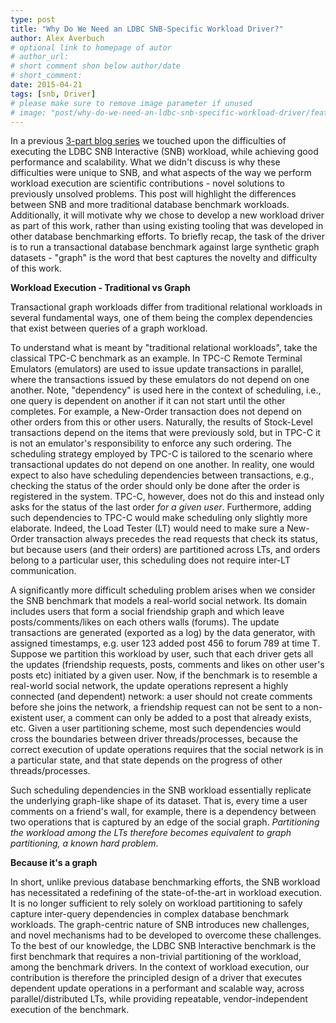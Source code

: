 ```yaml
---
type: post
title: "Why Do We Need an LDBC SNB-Specific Workload Driver?"
author: Alex Averbuch
# optional link to homepage of autor
# author_url: 
# short comment shon below author/date
# short_comment:
date: 2015-04-21
tags: [snb, Driver]
# please make sure to remove image parameter if unused
# image: "post/why-do-we-need-an-ldbc-snb-specific-workload-driver/featured.png" 
---
```


In a previous [3-part blog series](/tags/driver) we touched upon the difficulties of executing the LDBC SNB
Interactive (SNB) workload, while achieving good performance and
scalability. What we didn't discuss is why these difficulties were
unique to SNB, and what aspects of the way we perform workload execution
are scientific contributions - novel solutions to previously unsolved
problems. This post will highlight the differences between SNB and more
traditional database benchmark workloads. Additionally, it will motivate
why we chose to develop a new workload driver as part of this work,
rather than using existing tooling that was developed in other database
benchmarking efforts. To briefly recap, the task of the driver is to run
a transactional database benchmark against large synthetic graph
datasets - "graph" is the word that best captures the novelty and
difficulty of this work.

**Workload Execution - Traditional vs Graph**

Transactional graph workloads differ from traditional relational
workloads in several fundamental ways, one of them being the complex
dependencies that exist between queries of a graph workload.

To understand what is meant by "traditional relational workloads", take
the classical TPC-C benchmark as an example. In TPC-C Remote Terminal
Emulators (emulators) are used to issue update transactions in parallel,
where the transactions issued by these emulators do not depend on one
another. Note, "dependency" is used here in the context of scheduling,
i.e., one query is dependent on another if it can not start until the
other completes. For example, a New-Order transaction does not depend on
other orders from this or other users. Naturally, the results of
Stock-Level transactions depend on the items that were previously sold,
but in TPC-C it is not an emulator's responsibility to enforce any such
ordering. The scheduling strategy employed by TPC-C is tailored to the
scenario where transactional updates do not depend on one another. In
reality, one would expect to also have scheduling dependencies between
transactions, e.g., checking the status of the order should only be done
after the order is registered in the system.  TPC-C, however, does not
do this and instead only asks for the status of the last order _for a
given user_. Furthermore, adding such dependencies to TPC-C would make
scheduling only slightly more elaborate. Indeed, the Load Tester (LT)
would need to make sure a New-Order transaction always precedes the read
requests that check its status, but because users (and their orders) are
partitioned across LTs, and orders belong to a particular user, this
scheduling does not require inter-LT communication.

A significantly more difficult scheduling problem arises when we
consider the SNB benchmark that models a real-world social network. Its
domain includes users that form a social friendship graph and which
leave posts/comments/likes on each others walls (forums). The update
transactions are generated (exported as a log) by the data generator,
with assigned timestamps, e.g. user 123 added post 456 to forum 789 at
time T. Suppose we partition this workload by user, such that each
driver gets all the updates (friendship requests, posts, comments and
likes on other user's posts etc) initiated by a given user. Now, if the
benchmark is to resemble a real-world social network, the update
operations represent a highly connected (and dependent) network: a user
should not create comments before she joins the network, a friendship
request can not be sent to a non-existent user, a comment can only be
added to a post that already exists, etc. Given a user partitioning
scheme, most such dependencies would cross the boundaries between driver
threads/processes, because the correct execution of update operations
requires that the social network is in a particular state, and that
state depends on the progress of other threads/processes.

Such scheduling dependencies in the SNB workload essentially replicate
the underlying graph-like shape of its dataset. That is, every time a
user comments on a friend's wall, for example, there is a dependency
between two operations that is captured by an edge of the social
graph. _Partitioning the workload among the LTs therefore becomes
equivalent to graph partitioning, a known hard problem._

 

**Because it's a graph**

In short, unlike previous database benchmarking efforts, the SNB
workload has necessitated a redefining of the state-of-the-art in
workload execution. It is no longer sufficient to rely solely on
workload partitioning to safely capture inter-query dependencies in
complex database benchmark workloads. The graph-centric nature of SNB
introduces new challenges, and novel mechanisms had to be developed to
overcome these challenges. To the best of our knowledge, the LDBC SNB
Interactive benchmark is the first benchmark that requires a non-trivial
partitioning of the workload, among the benchmark drivers. In the
context of workload execution, our contribution is therefore the
principled design of a driver that executes dependent update operations
in a performant and scalable way, across parallel/distributed LTs, while
providing repeatable, vendor-independent execution of the benchmark.
